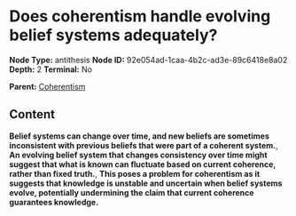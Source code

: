 # Does coherentism handle evolving belief systems adequately?

**Node Type:** antithesis
**Node ID:** 92e054ad-1caa-4b2c-ad3e-89c6418e8a02
**Depth:** 2
**Terminal:** No

**Parent:** [Coherentism](coherentism.md)

## Content

**Belief systems can change over time, and new beliefs are sometimes inconsistent with previous beliefs that were part of a coherent system.**, **An evolving belief system that changes consistency over time might suggest that what is known can fluctuate based on current coherence, rather than fixed truth.**, **This poses a problem for coherentism as it suggests that knowledge is unstable and uncertain when belief systems evolve, potentially undermining the claim that current coherence guarantees knowledge.**
